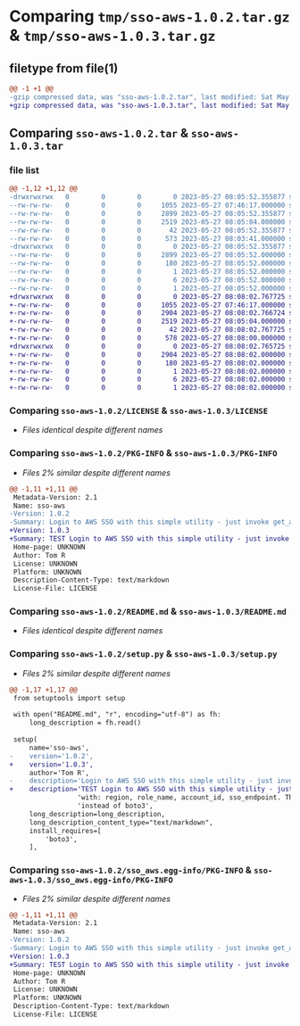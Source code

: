 # Comparing `tmp/sso-aws-1.0.2.tar.gz` & `tmp/sso-aws-1.0.3.tar.gz`

## filetype from file(1)

```diff
@@ -1 +1 @@
-gzip compressed data, was "sso-aws-1.0.2.tar", last modified: Sat May 27 08:05:52 2023, max compression
+gzip compressed data, was "sso-aws-1.0.3.tar", last modified: Sat May 27 08:08:02 2023, max compression
```

## Comparing `sso-aws-1.0.2.tar` & `sso-aws-1.0.3.tar`

### file list

```diff
@@ -1,12 +1,12 @@
-drwxrwxrwx   0        0        0        0 2023-05-27 08:05:52.355877 sso-aws-1.0.2/
--rw-rw-rw-   0        0        0     1055 2023-05-27 07:46:17.000000 sso-aws-1.0.2/LICENSE
--rw-rw-rw-   0        0        0     2899 2023-05-27 08:05:52.355877 sso-aws-1.0.2/PKG-INFO
--rw-rw-rw-   0        0        0     2519 2023-05-27 08:05:04.000000 sso-aws-1.0.2/README.md
--rw-rw-rw-   0        0        0       42 2023-05-27 08:05:52.355877 sso-aws-1.0.2/setup.cfg
--rw-rw-rw-   0        0        0      573 2023-05-27 08:03:41.000000 sso-aws-1.0.2/setup.py
-drwxrwxrwx   0        0        0        0 2023-05-27 08:05:52.355877 sso-aws-1.0.2/sso_aws.egg-info/
--rw-rw-rw-   0        0        0     2899 2023-05-27 08:05:52.000000 sso-aws-1.0.2/sso_aws.egg-info/PKG-INFO
--rw-rw-rw-   0        0        0      180 2023-05-27 08:05:52.000000 sso-aws-1.0.2/sso_aws.egg-info/SOURCES.txt
--rw-rw-rw-   0        0        0        1 2023-05-27 08:05:52.000000 sso-aws-1.0.2/sso_aws.egg-info/dependency_links.txt
--rw-rw-rw-   0        0        0        6 2023-05-27 08:05:52.000000 sso-aws-1.0.2/sso_aws.egg-info/requires.txt
--rw-rw-rw-   0        0        0        1 2023-05-27 08:05:52.000000 sso-aws-1.0.2/sso_aws.egg-info/top_level.txt
+drwxrwxrwx   0        0        0        0 2023-05-27 08:08:02.767725 sso-aws-1.0.3/
+-rw-rw-rw-   0        0        0     1055 2023-05-27 07:46:17.000000 sso-aws-1.0.3/LICENSE
+-rw-rw-rw-   0        0        0     2904 2023-05-27 08:08:02.766724 sso-aws-1.0.3/PKG-INFO
+-rw-rw-rw-   0        0        0     2519 2023-05-27 08:05:04.000000 sso-aws-1.0.3/README.md
+-rw-rw-rw-   0        0        0       42 2023-05-27 08:08:02.767725 sso-aws-1.0.3/setup.cfg
+-rw-rw-rw-   0        0        0      578 2023-05-27 08:08:00.000000 sso-aws-1.0.3/setup.py
+drwxrwxrwx   0        0        0        0 2023-05-27 08:08:02.765725 sso-aws-1.0.3/sso_aws.egg-info/
+-rw-rw-rw-   0        0        0     2904 2023-05-27 08:08:02.000000 sso-aws-1.0.3/sso_aws.egg-info/PKG-INFO
+-rw-rw-rw-   0        0        0      180 2023-05-27 08:08:02.000000 sso-aws-1.0.3/sso_aws.egg-info/SOURCES.txt
+-rw-rw-rw-   0        0        0        1 2023-05-27 08:08:02.000000 sso-aws-1.0.3/sso_aws.egg-info/dependency_links.txt
+-rw-rw-rw-   0        0        0        6 2023-05-27 08:08:02.000000 sso-aws-1.0.3/sso_aws.egg-info/requires.txt
+-rw-rw-rw-   0        0        0        1 2023-05-27 08:08:02.000000 sso-aws-1.0.3/sso_aws.egg-info/top_level.txt
```

### Comparing `sso-aws-1.0.2/LICENSE` & `sso-aws-1.0.3/LICENSE`

 * *Files identical despite different names*

### Comparing `sso-aws-1.0.2/PKG-INFO` & `sso-aws-1.0.3/PKG-INFO`

 * *Files 2% similar despite different names*

```diff
@@ -1,11 +1,11 @@
 Metadata-Version: 2.1
 Name: sso-aws
-Version: 1.0.2
-Summary: Login to AWS SSO with this simple utility - just invoke get_aws_session with: region, role_name, account_id, sso_endpoint. Then use the returned aws session instead of boto3
+Version: 1.0.3
+Summary: TEST Login to AWS SSO with this simple utility - just invoke get_aws_session with: region, role_name, account_id, sso_endpoint. Then use the returned aws session instead of boto3
 Home-page: UNKNOWN
 Author: Tom R
 License: UNKNOWN
 Platform: UNKNOWN
 Description-Content-Type: text/markdown
 License-File: LICENSE
```

### Comparing `sso-aws-1.0.2/README.md` & `sso-aws-1.0.3/README.md`

 * *Files identical despite different names*

### Comparing `sso-aws-1.0.2/setup.py` & `sso-aws-1.0.3/setup.py`

 * *Files 2% similar despite different names*

```diff
@@ -1,17 +1,17 @@
 from setuptools import setup
 
 with open("README.md", "r", encoding="utf-8") as fh:
     long_description = fh.read()
 
 setup(
     name='sso-aws',
-    version='1.0.2',
+    version='1.0.3',
     author='Tom R',
-    description='Login to AWS SSO with this simple utility - just invoke get_aws_session '
+    description='TEST Login to AWS SSO with this simple utility - just invoke get_aws_session '
                 'with: region, role_name, account_id, sso_endpoint. Then use the returned aws session '
                 'instead of boto3',
     long_description=long_description,
     long_description_content_type="text/markdown",
     install_requires=[
         'boto3',
     ],
```

### Comparing `sso-aws-1.0.2/sso_aws.egg-info/PKG-INFO` & `sso-aws-1.0.3/sso_aws.egg-info/PKG-INFO`

 * *Files 2% similar despite different names*

```diff
@@ -1,11 +1,11 @@
 Metadata-Version: 2.1
 Name: sso-aws
-Version: 1.0.2
-Summary: Login to AWS SSO with this simple utility - just invoke get_aws_session with: region, role_name, account_id, sso_endpoint. Then use the returned aws session instead of boto3
+Version: 1.0.3
+Summary: TEST Login to AWS SSO with this simple utility - just invoke get_aws_session with: region, role_name, account_id, sso_endpoint. Then use the returned aws session instead of boto3
 Home-page: UNKNOWN
 Author: Tom R
 License: UNKNOWN
 Platform: UNKNOWN
 Description-Content-Type: text/markdown
 License-File: LICENSE
```

